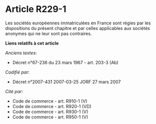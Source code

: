 # Article R229-1

Les sociétés européennes immatriculées en France sont régies par les dispositions du présent chapitre et par celles
applicables aux sociétés anonymes qui ne leur sont pas contraires.

**Liens relatifs à cet article**

_Anciens textes_:

  - Décret n°67-236 du 23 mars 1967 - art. 203-3 (Ab)

_Codifié par_:

  - Décret n°2007-431 2007-03-25 JORF 27 mars 2007

_Cité par_:

  - Code de commerce - art. R910-1 (V)
  - Code de commerce - art. R920-1 (VD)
  - Code de commerce - art. R930-1 (V)
  - Code de commerce - art. R950-1 (V)
